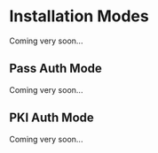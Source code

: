 # Installation Modes

Coming very soon...

## Pass Auth Mode

Coming very soon...

## PKI Auth Mode

Coming very soon...
